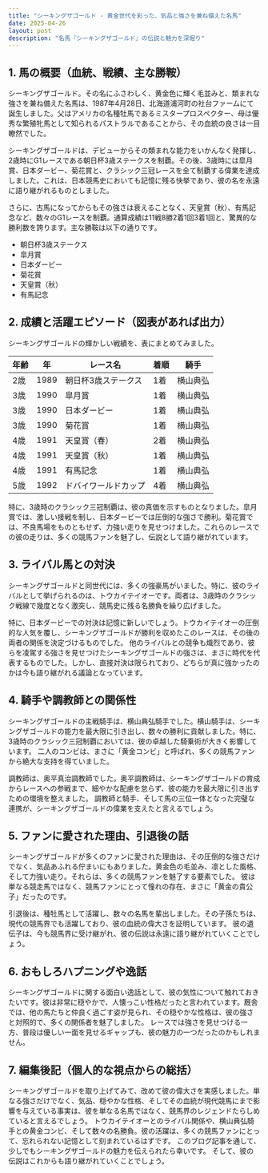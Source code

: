 ```yaml
---
title: "シーキングザゴールド - 黄金世代を彩った、気品と強さを兼ね備えた名馬"
date: 2025-04-26
layout: post
description: "名馬『シーキングザゴールド』の伝説と魅力を深堀り"
---
```


## 1. 馬の概要（血統、戦績、主な勝鞍）

シーキングザゴールド。その名にふさわしく、黄金色に輝く毛並みと、類まれな強さを兼ね備えた名馬は、1987年4月28日、北海道浦河町の社台ファームにて誕生しました。父はアメリカの名種牡馬であるミスタープロスペクター、母は優秀な繁殖牝馬として知られるパストラルであることから、その血統の良さは一目瞭然でした。

シーキングザゴールドは、デビューからその類まれな能力をいかんなく発揮し、2歳時にG1レースである朝日杯3歳ステークスを制覇。その後、3歳時には皐月賞、日本ダービー、菊花賞と、クラシック三冠レースを全て制覇する偉業を達成しました。これは、日本競馬史においても記憶に残る快挙であり、彼の名を永遠に語り継がれるものとしました。

さらに、古馬になってからもその強さは衰えることなく、天皇賞（秋）、有馬記念など、数々のG1レースを制覇。通算成績は11戦8勝2着1回3着1回と、驚異的な勝利数を誇ります。主な勝鞍は以下の通りです。

* 朝日杯3歳ステークス
* 皐月賞
* 日本ダービー
* 菊花賞
* 天皇賞（秋）
* 有馬記念


## 2. 成績と活躍エピソード（図表があれば出力）

シーキングザゴールドの輝かしい戦績を、表にまとめてみました。

| 年齢 | 年 | レース名 | 着順 | 騎手 |
|---|---|---|---|---|
| 2歳 | 1989 | 朝日杯3歳ステークス | 1着 | 横山典弘 |
| 3歳 | 1990 | 皐月賞 | 1着 | 横山典弘 |
| 3歳 | 1990 | 日本ダービー | 1着 | 横山典弘 |
| 3歳 | 1990 | 菊花賞 | 1着 | 横山典弘 |
| 4歳 | 1991 | 天皇賞（春） | 2着 | 横山典弘 |
| 4歳 | 1991 | 天皇賞（秋） | 1着 | 横山典弘 |
| 4歳 | 1991 | 有馬記念 | 1着 | 横山典弘 |
| 5歳 | 1992 | ドバイワールドカップ | 4着 | 横山典弘 |


特に、3歳時のクラシック三冠制覇は、彼の真価を示すものとなりました。皐月賞では、激しい接戦を制し、日本ダービーでは圧倒的な強さで勝利。菊花賞では、不良馬場をものともせず、力強い走りを見せつけました。これらのレースでの彼の走りは、多くの競馬ファンを魅了し、伝説として語り継がれています。


## 3. ライバル馬との対決

シーキングザゴールドと同世代には、多くの強豪馬がいました。特に、彼のライバルとして挙げられるのは、トウカイテイオーです。両者は、3歳時のクラシック戦線で幾度となく激突し、競馬史に残る名勝負を繰り広げました。

特に、日本ダービーでの対決は記憶に新しいでしょう。トウカイテイオーの圧倒的な人気を覆し、シーキングザゴールドが勝利を収めたこのレースは、その後の両者の関係を決定づけるものでした。  他のライバルとの競争も熾烈であり、彼らを凌駕する強さを見せつけたシーキングザゴールドの強さは、まさに時代を代表するものでした。しかし、直接対決は限られており、どちらが真に強かったのかは今も語り継がれる議論となっています。


## 4. 騎手や調教師との関係性

シーキングザゴールドの主戦騎手は、横山典弘騎手でした。横山騎手は、シーキングザゴールドの能力を最大限に引き出し、数々の勝利に貢献しました。特に、3歳時のクラシック三冠制覇においては、彼の卓越した騎乗術が大きく影響しています。  二人のコンビは、まさに「黄金コンビ」と呼ばれ、多くの競馬ファンから絶大な支持を得ていました。

調教師は、奥平真治調教師でした。奥平調教師は、シーキングザゴールドの育成からレースへの参戦まで、細やかな配慮を怠らず、彼の能力を最大限に引き出すための環境を整えました。  調教師と騎手、そして馬の三位一体となった完璧な連携が、シーキングザゴールドの偉業を支えたと言えるでしょう。


## 5. ファンに愛された理由、引退後の話

シーキングザゴールドが多くのファンに愛された理由は、その圧倒的な強さだけでなく、気品あふれる佇まいにもありました。黄金色の毛並み、凛とした風格、そして力強い走り。それらは、多くの競馬ファンを魅了する要素でした。  彼は単なる競走馬ではなく、競馬ファンにとって憧れの存在、まさに「黄金の貴公子」だったのです。

引退後は、種牡馬として活躍し、数々の名馬を輩出しました。その子孫たちは、現代の競馬界でも活躍しており、彼の血統の偉大さを証明しています。  彼の遺伝子は、今も競馬界に受け継がれ、彼の伝説は永遠に語り継がれていくことでしょう。


## 6. おもしろハプニングや逸話

シーキングザゴールドに関する面白い逸話として、彼の気性について触れておきたいです。彼は非常に穏やかで、人懐っこい性格だったと言われています。厩舎では、他の馬たちと仲良く過ごす姿が見られ、その穏やかな性格は、彼の強さと対照的で、多くの関係者を魅了しました。  レースでは強さを見せつける一方、普段は優しい一面を見せるギャップも、彼の魅力の一つだったのかもしれません。


## 7. 編集後記（個人的な視点からの総括）

シーキングザゴールドを取り上げてみて、改めて彼の偉大さを実感しました。単なる強さだけでなく、気品、穏やかな性格、そしてその血統が現代競馬にまで影響を与えている事実は、彼を単なる名馬ではなく、競馬界のレジェンドたらしめていると言えるでしょう。  トウカイテイオーとのライバル関係や、横山典弘騎手との黄金コンビ、そして数々の名勝負。彼の活躍は、多くの競馬ファンにとって、忘れられない記憶として刻まれているはずです。  このブログ記事を通して、少しでもシーキングザゴールドの魅力を伝えられたら幸いです。  そして、彼の伝説はこれからも語り継がれていくことでしょう。
